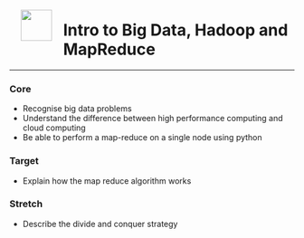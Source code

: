 <img src="http://imgur.com/1ZcRyrc.png" style="float: left; margin: 20px; height: 55px">

# Intro to Big Data, Hadoop and MapReduce

---

### Core
- Recognise big data problems
- Understand the difference between high performance computing and cloud computing
- Be able to perform a map-reduce on a single node using python

### Target
- Explain how the map reduce algorithm works

### Stretch
- Describe the divide and conquer strategy
